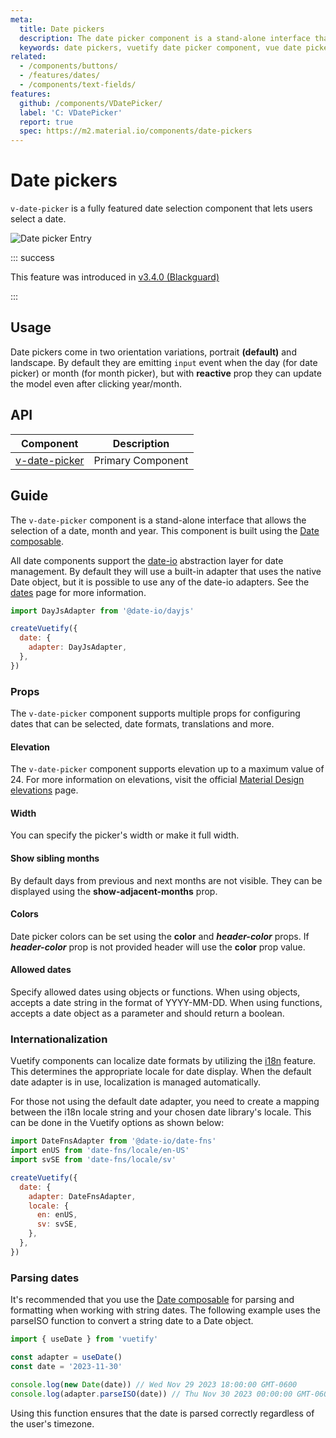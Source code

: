 ```yaml
---
meta:
  title: Date pickers
  description: The date picker component is a stand-alone interface that allows the selection of a date, month and year.
  keywords: date pickers, vuetify date picker component, vue date picker component
related:
  - /components/buttons/
  - /features/dates/
  - /components/text-fields/
features:
  github: /components/VDatePicker/
  label: 'C: VDatePicker'
  report: true
  spec: https://m2.material.io/components/date-pickers
---
```


# Date pickers

`v-date-picker` is a fully featured date selection component that lets users select a date.

![Date picker Entry](https://cdn.vuetifyjs.com/docs/images/components/v-date-picker/v-date-picker-entry.png)

<PageFeatures />

::: success

This feature was introduced in [v3.4.0 (Blackguard)](/getting-started/release-notes/?version=v3.4.0)

:::

## Usage

Date pickers come in two orientation variations, portrait **(default)** and landscape. By default they are emitting `input` event when the day (for date picker) or month (for month picker), but with **reactive** prop they can update the model even after clicking year/month.

<ExamplesUsage name="v-date-picker" />

<PromotedEntry />

## API

| Component | Description |
| - | - |
| [v-date-picker](/api/v-date-picker/) | Primary Component |

<ApiInline hide-links />

## Guide

The `v-date-picker` component is a stand-alone interface that allows the selection of a date, month and year. This component is built using the [Date composable](/features/dates/).

All date components support the [date-io](https://github.com/dmtrKovalenko/date-io) abstraction layer for date management. By default they will use a built-in adapter that uses the native Date object, but it is possible to use any of the date-io adapters. See the [dates](/features/dates/) page for more information.

```js
import DayJsAdapter from '@date-io/dayjs'

createVuetify({
  date: {
    adapter: DayJsAdapter,
  },
})
```

### Props

The `v-date-picker` component supports multiple props for configuring dates that can be selected, date formats, translations and more.

#### Elevation

The `v-date-picker` component supports elevation up to a maximum value of 24. For more information on elevations, visit the official [Material Design elevations](https://material.io/design/environment/elevation.html) page.

<ExamplesExample file="v-date-picker/prop-elevation" />

#### Width

You can specify the picker's width or make it full width.

<ExamplesExample file="v-date-picker/prop-width" />

#### Show sibling months

By default days from previous and next months are not visible. They can be displayed using the **show-adjacent-months** prop.

<ExamplesExample file="v-date-picker/prop-show-adjacent-months" />

#### Colors

Date picker colors can be set using the **color** and ***header-color*** props. If ***header-color*** prop is not provided header will use the **color** prop value.
<ExamplesExample file="v-date-picker/prop-colors" />

#### Allowed dates

Specify allowed dates using objects or functions. When using objects, accepts a date string in the format of YYYY-MM-DD. When using functions, accepts a date object as a parameter and should return a boolean.

<ExamplesExample file="v-date-picker/prop-allowed-dates" />

### Internationalization

Vuetify components can localize date formats by utilizing the [i18n](/features/internationalization) feature. This determines the appropriate locale for date display. When the default date adapter is in use, localization is managed automatically.

For those not using the default date adapter, you need to create a mapping between the i18n locale string and your chosen date library's locale. This can be done in the Vuetify options as shown below:

```js
import DateFnsAdapter from '@date-io/date-fns'
import enUS from 'date-fns/locale/en-US'
import svSE from 'date-fns/locale/sv'

createVuetify({
  date: {
    adapter: DateFnsAdapter,
    locale: {
      en: enUS,
      sv: svSE,
    },
  },
})
```

### Parsing dates

It's recommended that you use the [Date composable](/features/dates/) for parsing and formatting when working with string dates. The following example uses the parseISO function to convert a string date to a Date object.

```js
import { useDate } from 'vuetify'

const adapter = useDate()
const date = '2023-11-30'

console.log(new Date(date)) // Wed Nov 29 2023 18:00:00 GMT-0600
console.log(adapter.parseISO(date)) // Thu Nov 30 2023 00:00:00 GMT-0600
```

Using this function ensures that the date is parsed correctly regardless of the user's timezone.
